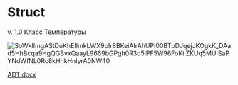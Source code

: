 # Struct
v. 1.0 Класс Температуры

![SoWkIImgAStDuKhEIImkLWX9pIr8BKeiAIrAhUPI00BTbDJqejJKOgkK_DAad5HhBcqa9HgQGBvxQaayL9669bGPgh0R3d5lPF5W96FoKilZKUq5MUISaPYNdWfNL0Rc8kHhkHnIyrA0NW40](https://github.com/YudinDP/Struct/assets/146605173/d86fac88-8aba-466a-a27d-7095ce6a608f)


[ADT.docx](https://github.com/YudinDP/Struct/files/13029328/ADT.docx)
